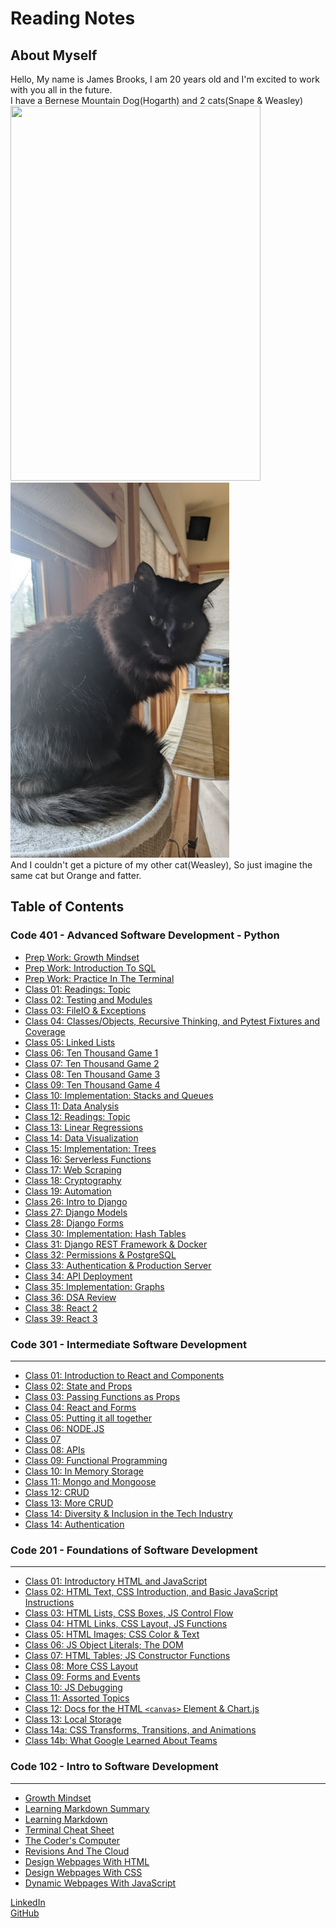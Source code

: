 # Reading Notes

## About Myself<br>
Hello, My name is James Brooks, I am 20 years old and I'm excited to work with you all in the future.<br>
I have a Bernese Mountain Dog(Hogarth) and 2 cats(Snape & Weasley)<br>
<img src="./imgs/PXL_20220124_222637381.jpg" width="400" height="600">
<img src="./imgs/PXL_20220124_222656582.jpg" width="350" height="600"><br>
And I couldn't get a picture of my other cat(Weasley), So just imagine the same cat but Orange and fatter.

## Table of Contents

### Code 401 - Advanced Software Development - Python

- [Prep Work: Growth Mindset](https://jamesbrooks01.github.io/reading-notes/Code401/growthMindset)
- [Prep Work: Introduction To SQL](https://jamesbrooks01.github.io/reading-notes/Code401/introductionToSQL)
- [Prep Work: Practice In The Terminal](https://jamesbrooks01.github.io/reading-notes/Code401/practiceInTheTerminal)
- [Class 01: Readings: Topic](https://jamesbrooks01.github.io/reading-notes/Code401/class-01)
- [Class 02: Testing and Modules](https://jamesbrooks01.github.io/reading-notes/Code401/class-02)
- [Class 03: FileIO & Exceptions](https://jamesbrooks01.github.io/reading-notes/Code401/class-03)
- [Class 04: Classes/Objects, Recursive Thinking, and Pytest Fixtures and Coverage](https://jamesbrooks01.github.io/reading-notes/Code401/class-04)
- [Class 05: Linked Lists](https://jamesbrooks01.github.io/reading-notes/Code401/class-05)
- [Class 06: Ten Thousand Game 1](https://jamesbrooks01.github.io/reading-notes/Code401/class-06)
- [Class 07: Ten Thousand Game 2](https://jamesbrooks01.github.io/reading-notes/Code401/class-07)
- [Class 08: Ten Thousand Game 3](https://jamesbrooks01.github.io/reading-notes/Code401/class-08)
- [Class 09: Ten Thousand Game 4](https://jamesbrooks01.github.io/reading-notes/Code401/class-09)
- [Class 10: Implementation: Stacks and Queues](https://jamesbrooks01.github.io/reading-notes/Code401/class-10)
- [Class 11: Data Analysis](https://jamesbrooks01.github.io/reading-notes/Code401/class-11)
- [Class 12: Readings: Topic](https://jamesbrooks01.github.io/reading-notes/Code401/class-12)
- [Class 13: Linear Regressions](https://jamesbrooks01.github.io/reading-notes/Code401/class-13)
- [Class 14: Data Visualization](https://jamesbrooks01.github.io/reading-notes/Code401/class-14)
- [Class 15: Implementation: Trees](https://jamesbrooks01.github.io/reading-notes/Code401/class-15)
- [Class 16: Serverless Functions](https://jamesbrooks01.github.io/reading-notes/Code401/class-16)
- [Class 17: Web Scraping](https://jamesbrooks01.github.io/reading-notes/Code401/class-17)
- [Class 18: Cryptography](https://jamesbrooks01.github.io/reading-notes/Code401/class-18)
- [Class 19: Automation](https://jamesbrooks01.github.io/reading-notes/Code401/class-19)
- [Class 26: Intro to Django](https://jamesbrooks01.github.io/reading-notes/Code401/class-26)
- [Class 27: Django Models](https://jamesbrooks01.github.io/reading-notes/Code401/class-27)
- [Class 28: Django Forms](https://jamesbrooks01.github.io/reading-notes/Code401/class-28)
- [Class 30: Implementation: Hash Tables](https://jamesbrooks01.github.io/reading-notes/Code401/class-30)
- [Class 31: Django REST Framework & Docker](https://jamesbrooks01.github.io/reading-notes/Code401/class-31)
- [Class 32: Permissions & PostgreSQL](https://jamesbrooks01.github.io/reading-notes/Code401/class-32)
- [Class 33: Authentication & Production Server](https://jamesbrooks01.github.io/reading-notes/Code401/class-33)
- [Class 34: API Deployment](https://jamesbrooks01.github.io/reading-notes/Code401/class-34)
- [Class 35: Implementation: Graphs](https://jamesbrooks01.github.io/reading-notes/Code401/class-35)
- [Class 36: DSA Review](https://jamesbrooks01.github.io/reading-notes/Code401/class-36)
- [Class 38: React 2](https://jamesbrooks01.github.io/reading-notes/Code401/class-38)
- [Class 39: React 3](https://jamesbrooks01.github.io/reading-notes/Code401/class-39)


### Code 301 - Intermediate Software Development

---

- [Class 01: Introduction to React and Components](https://jamesbrooks01.github.io/reading-notes/Code301/class-01)
- [Class 02: State and Props](https://jamesbrooks01.github.io/reading-notes/Code301/class-02)
- [Class 03: Passing Functions as Props](https://jamesbrooks01.github.io/reading-notes/Code301/class-03)
- [Class 04: React and Forms](https://jamesbrooks01.github.io/reading-notes/Code301/class-04)
- [Class 05: Putting it all together](https://jamesbrooks01.github.io/reading-notes/Code301/class-05)
- [Class 06: NODE.JS](https://jamesbrooks01.github.io/reading-notes/Code301/class-06)
- [Class 07](https://jamesbrooks01.github.io/reading-notes/Code301/class-07)
- [Class 08: APIs](https://jamesbrooks01.github.io/reading-notes/Code301/class-08)
- [Class 09: Functional Programming](https://jamesbrooks01.github.io/reading-notes/Code301/class-09)
- [Class 10: In Memory Storage](https://jamesbrooks01.github.io/reading-notes/Code301/class-10)
- [Class 11: Mongo and Mongoose](https://jamesbrooks01.github.io/reading-notes/Code301/class-11)
- [Class 12: CRUD](https://jamesbrooks01.github.io/reading-notes/Code301/class-12)
- [Class 13: More CRUD](https://jamesbrooks01.github.io/reading-notes/Code301/class-13)
- [Class 14: Diversity & Inclusion in the Tech Industry](https://jamesbrooks01.github.io/reading-notes/Code301/class-14)
- [Class 14: Authentication](https://jamesbrooks01.github.io/reading-notes/Code301/class-15)

### Code 201 - Foundations of Software Development

---

- [Class 01: Introductory HTML and JavaScript](https://jamesbrooks01.github.io/reading-notes/Code201/class-01)
- [Class 02: HTML Text, CSS Introduction, and Basic JavaScript Instructions](https://jamesbrooks01.github.io/reading-notes/Code201/class-02)
- [Class 03: HTML Lists, CSS Boxes, JS Control Flow](https://jamesbrooks01.github.io/reading-notes/Code201/class-03)
- [Class 04: HTML Links, CSS Layout, JS Functions](https://jamesbrooks01.github.io/reading-notes/Code201/class-04)
- [Class 05: HTML Images; CSS Color & Text](https://jamesbrooks01.github.io/reading-notes/Code201/class-05)
- [Class 06: JS Object Literals; The DOM](https://jamesbrooks01.github.io/reading-notes/Code201/class-06)
- [Class 07: HTML Tables; JS Constructor Functions](https://jamesbrooks01.github.io/reading-notes/Code201/class-07)
- [Class 08: More CSS Layout](https://jamesbrooks01.github.io/reading-notes/Code201/class-08)
- [Class 09: Forms and Events](https://jamesbrooks01.github.io/reading-notes/Code201/class-09)
- [Class 10: JS Debugging](https://jamesbrooks01.github.io/reading-notes/Code201/class-10)
- [Class 11: Assorted Topics](https://jamesbrooks01.github.io/reading-notes/Code201/class-11)
- [Class 12: Docs for the HTML `<canvas>` Element & Chart.js](https://jamesbrooks01.github.io/reading-notes/Code201/class-12)
- [Class 13: Local Storage](https://jamesbrooks01.github.io/reading-notes/Code201/class-13)
- [Class 14a: CSS Transforms, Transitions, and Animations](https://jamesbrooks01.github.io/reading-notes/Code201/class-14a)
- [Class 14b: What Google Learned About Teams](https://jamesbrooks01.github.io/reading-notes/Code201/class-14b)

### Code 102 - Intro to Software Development

---

- [Growth Mindset](https://jamesbrooks01.github.io/reading-notes/Code102/GrowthMindset)
- [Learning Markdown Summary](https://jamesbrooks01.github.io/reading-notes/Code102/LearningMarkdownSummary)
- [Learning Markdown](https://jamesbrooks01.github.io/reading-notes/Code102/LearningMarkdown)
- [Terminal Cheat Sheet](https://jamesbrooks01.github.io/reading-notes/Code102/TerminalCheatSheet)
- [The Coder's Computer](https://jamesbrooks01.github.io/reading-notes/Code102/TheCoder'sComputer)
- [Revisions And The Cloud](https://jamesbrooks01.github.io/reading-notes/Code102/RevisionsAndTheCloud)
- [Design Webpages With HTML](https://jamesbrooks01.github.io/reading-notes/Code102/DesignWebpagesWithHTML)
- [Design Webpages With CSS](https://jamesbrooks01.github.io/reading-notes/Code102/DesignWebpagesWithCSS)
- [Dynamic Webpages With JavaScript](https://jamesbrooks01.github.io/reading-notes/Code102/DynamicWebpagesWithJavaScript)<br>

[LinkedIn](https://www.linkedin.com/in/james-brooks-8270b3170/)<br>
[GitHub](https://github.com/JamesBrooks01)<br>
